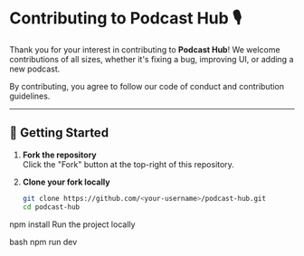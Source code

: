 # Contributing to Podcast Hub 🎙️

Thank you for your interest in contributing to **Podcast Hub**! We welcome contributions of all sizes, whether it's fixing a bug, improving UI, or adding a new podcast.

By contributing, you agree to follow our code of conduct and contribution guidelines.

---

## 🚀 Getting Started

1. **Fork the repository**  
   Click the "Fork" button at the top-right of this repository.

2. **Clone your fork locally**
   ```bash
   git clone https://github.com/<your-username>/podcast-hub.git
   cd podcast-hub
npm install
Run the project locally

bash
npm run dev
